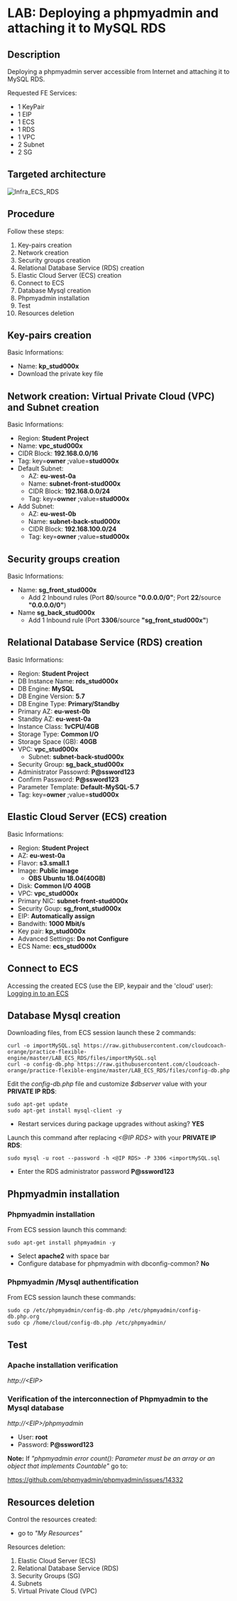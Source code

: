 # LAB: Deploying a phpmyadmin and attaching it to MySQL RDS

## Description

Deploying a phpmyadmin server accessible from Internet and attaching it to MySQL RDS.

Requested FE Services:
* 1 KeyPair
* 1 EIP
* 1 ECS
* 1 RDS
* 1 VPC
* 2 Subnet
* 2 SG

## Targeted architecture
![Infra_ECS_RDS](images/Infra_ECS_RDS.png)

## Procedure

Follow these steps:
1. Key-pairs creation
2. Network creation
3. Security groups creation
4. Relational Database Service (RDS) creation
5. Elastic Cloud Server (ECS) creation
6. Connect to ECS
7. Database Mysql creation
8. Phpmyadmin installation
9. Test
10. Resources deletion

## Key-pairs creation

Basic Informations:
* Name: **kp_stud000x**
* Download the private key file

## Network creation: Virtual Private Cloud (VPC) and Subnet creation

Basic Informations:
* Region: **Student Project**
* Name: **vpc_stud000x**
* CIDR Block: **192.168.0.0/16**
* Tag: key=**owner** ;value=**stud000x**
* Default Subnet:
  * AZ: **eu-west-0a**
  * Name: **subnet-front-stud000x**
  * CIDR Block: **192.168.0.0/24**
  * Tag: key=**owner** ;value=**stud000x**  
* Add Subnet:
  * AZ: **eu-west-0b**
  * Name: **subnet-back-stud000x**
  * CIDR Block: **192.168.100.0/24**
  * Tag: key=**owner** ;value=**stud000x**

## Security groups creation

Basic Informations:
* Name: **sg_front_stud000x**
  * Add  2 Inbound rules (Port **80**/source **"0.0.0.0/0"**; Port **22**/source **"0.0.0.0/0"**)
* Name **sg_back_stud000x**
  * Add  1 Inbound rule (Port **3306**/source **"sg_front_stud000x"**)

## Relational Database Service (RDS) creation

Basic Informations:
* Region: **Student Project**
* DB Instance Name: **rds_stud000x**
* DB Engine: **MySQL**
* DB Engine Version: **5.7**
* DB Engine Type: **Primary/Standby**
* Primary AZ: **eu-west-0b**
* Standby AZ: **eu-west-0a**
* Instance Class: **1vCPU/4GB**
* Storage Type: **Common I/O**
* Storage Space (GB): **40GB**
* VPC: **vpc_stud000x**
  * Subnet: **subnet-back-stud000x**
* Security Group: **sg_back_stud000x**
* Administrator Passowrd: **P@ssword123**
* Confirm Password: **P@ssword123**
* Parameter Template: **Default-MySQL-5.7**
* Tag: key=**owner** ;value=**stud000x**


## Elastic Cloud Server (ECS) creation

Basic Informations:
* Region: **Student Project**
* AZ: **eu-west-0a**
* Flavor: **s3.small.1**
* Image: **Public image**
  * **OBS Ubuntu 18.04(40GB)**
* Disk: **Common I/O 40GB**
* VPC: **vpc_stud000x**
* Primary NIC: **subnet-front-stud000x**
* Security Goup: **sg_front_stud000x**
* EIP: **Automatically assign**
* Bandwith: **1000 Mbit/s**
* Key pair: **kp_stud000x**
* Advanced Settings: **Do not Configure**
* ECS Name: **ecs_stud000x**

## Connect to ECS

Accessing the created ECS (use the EIP, keypair and the 'cloud' user): [Logging in to an ECS](https://docs.prod-cloud-ocb.orange-business.com/en-us/usermanual/ecs/en-us_topic_0092494193.html)

## Database Mysql creation
Downloading files, from ECS session launch these 2 commands:
```
curl -o importMySQL.sql https://raw.githubusercontent.com/cloudcoach-orange/practice-flexible-engine/master/LAB_ECS_RDS/files/importMySQL.sql
curl -o config-db.php https://raw.githubusercontent.com/cloudcoach-orange/practice-flexible-engine/master/LAB_ECS_RDS/files/config-db.php
```

Edit the *config-db.php* file and customize *$dbserver* value  with your **PRIVATE IP RDS**:
```
sudo apt-get update
sudo apt-get install mysql-client -y
```

* Restart services during package upgrades without asking? **YES**

Launch this command after replacing *<@IP RDS>* with your **PRIVATE IP RDS**:
```
sudo mysql -u root --password -h <@IP RDS> -P 3306 <importMySQL.sql
```

* Enter the RDS administrator password **P@ssword123**

## Phpmyadmin installation

### Phpmyadmin installation

From ECS session launch this command:
```
sudo apt-get install phpmyadmin -y
```
* Select **apache2** with space bar
* Configure database for phpmyadmin with dbconfig-common? **No**

### Phpmyadmin /Mysql authentification

From ECS session launch these commands:
```
sudo cp /etc/phpmyadmin/config-db.php /etc/phpmyadmin/config-db.php.org
sudo cp /home/cloud/config-db.php /etc/phpmyadmin/
```

## Test

### Apache installation verification
*http://\<EIP\>*


### Verification of the interconnection of Phpmyadmin to the Mysql database

*http://\<EIP\>/phpmyadmin*
* User: **root**
* Password: **P@ssword123**

**Note:** If *"phpmyadmin error count(): Parameter must be an array or an object that implements Countable"* go to:

https://github.com/phpmyadmin/phpmyadmin/issues/14332



## Resources deletion
Control the resources created:
* go to *"My Resources"*

Resources deletion:
1. Elastic Cloud Server (ECS)
2. Relational Database Service (RDS)
3. Security Groups (SG)
4. Subnets
5. Virtual Private Cloud (VPC)
